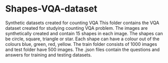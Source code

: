 # Shapes-VQA-dataset
Synthetic datasets created for counting VQA
This folder contains the VQA dataset created for studying counting VQA problem. The images are synthetically created and contain 15 shapes in each image. 
The shapes can be circle, square, triangle or star. Each shape can have a colour out of the colours blue, green, red, yellow. The train folder consists of 1000 images and test folder have 500 images.
The .json files contain the questions and answers for training and testing datasets.
